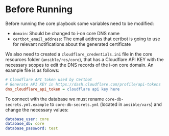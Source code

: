 # Before Running

Before running the core playbook some variables need to be modified:

- `domain`: Should be changed to i-on core DNS name
- `certbot_email_address`: The email address that certbot is going to use for relevant notifications about the generated certificate

We also need to created a `cloudflare_credentials.ini` file in the core resources folder (`ansible/res/core`), that has a Cloudflare API KEY with the necessary scopes to edit the DNS records of the i-on core domain. An example file is as follows:

```ini
# Cloudflare API token used by Certbot
# Generate API KEY in https://dash.cloudflare.com/profile/api-tokens
dns_cloudflare_api_token = cloudflare api key here
```

To connect with the database we must rename `core-db-secrets.yml.example` to `core-db-secrets.yml` (located in `ansible/vars`) and change the necessary values:

```yml
database_user: core
database_db: core
database_password: test
```